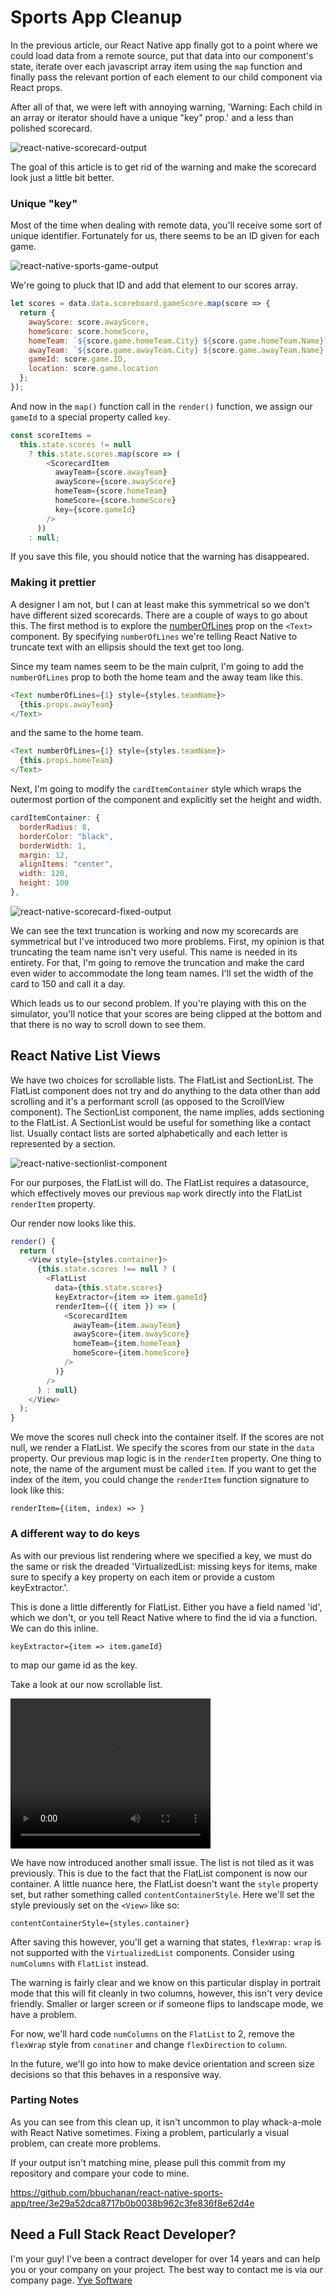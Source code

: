 # Sports App Cleanup

In the previous article, our React Native app finally got to a point where we could load data from a remote source, put that data into our component's state, iterate over each javascript array item using the `map` function and finally pass the relevant portion of each element to our child component via React props.

After all of that, we were left with annoying warning, 'Warning: Each child in an array or iterator should have a unique "key" prop.' and a less than polished scorecard.

![react-native-scorecard-output](/images/react-native-scorecard-output.png)

The goal of this article is to get rid of the warning and make the scorecard look just a little bit better.

### Unique "key"

Most of the time when dealing with remote data, you'll receive some sort of unique identifier. Fortunately for us, there seems to be an ID given for each game.

![react-native-sports-game-output](/images/react-native-sports-game-output.png)

We're going to pluck that ID and add that element to our scores array.

```javascript
let scores = data.data.scoreboard.gameScore.map(score => {
  return {
    awayScore: score.awayScore,
    homeScore: score.homeScore,
    homeTeam: `${score.game.homeTeam.City} ${score.game.homeTeam.Name}`,
    awayTeam: `${score.game.awayTeam.City} ${score.game.awayTeam.Name}`,
    gameId: score.game.ID,
    location: score.game.location
  };
});
```

And now in the `map()` function call in the `render()` function, we assign our `gameId` to a special property called `key`.

```javascript
const scoreItems =
  this.state.scores != null
    ? this.state.scores.map(score => (
        <ScorecardItem
          awayTeam={score.awayTeam}
          awayScore={score.awayScore}
          homeTeam={score.homeTeam}
          homeScore={score.homeScore}
          key={score.gameId}
        />
      ))
    : null;
```

If you save this file, you should notice that the warning has disappeared.

### Making it prettier

A designer I am not, but I can at least make this symmetrical so we don't have different sized scorecards. There are a couple of ways to go about this. The first method is to explore the <a href="https://facebook.github.io/react-native/docs/text.html#numberoflines" target="_blank">numberOfLines</a> prop on the `<Text>` component. By specifying `numberOfLines` we're telling React Native to truncate text with an ellipsis should the text get too long.

Since my team names seem to be the main culprit, I'm going to add the `numberOfLines` prop to both the home team and the away team like this.

```javascript
<Text numberOfLines={1} style={styles.teamName}>
  {this.props.awayTeam}
</Text>
```

and the same to the home team.

```javascript
<Text numberOfLines={1} style={styles.teamName}>
  {this.props.homeTeam}
</Text>
```

Next, I'm going to modify the `cardItemContainer` style which wraps the outermost portion of the component and explicitly set the height and width.

```javascript
cardItemContainer: {
  borderRadius: 8,
  borderColor: "black",
  borderWidth: 1,
  margin: 12,
  alignItems: "center",
  width: 120,
  height: 100
},
```

![react-native-scorecard-fixed-output](/images/react-native-scorecard-fixed-output.png)

We can see the text truncation is working and now my scorecards are symmetrical but I've introduced two more problems. First, my opinion is that truncating the team name isn't very useful. This name is needed in its entirety. For that, I'm going to remove the truncation and make the card even wider to accommodate the long team names. I'll set the width of the card to 150 and call it a day.

Which leads us to our second problem. If you're playing with this on the simulator, you'll notice that your scores are being clipped at the bottom and that there is no way to scroll down to see them.

## React Native List Views

We have two choices for scrollable lists. The FlatList and SectionList. The FlatList component does not try and do anything to the data other than add scrolling and it's a performant scroll (as opposed to the ScrollView component). The SectionList component, the name implies, adds sectioning to the FlatList. A SectionList would be useful for something like a contact list. Usually contact lists are sorted alphabetically and each letter is represented by a section.

![react-native-sectionlist-component](/images/react-native-sectionlist-component.png)

For our purposes, the FlatList will do. The FlatList requires a datasource, which effectively moves our previous `map` work directly into the FlatList `renderItem` property.

Our render now looks like this.

```javascript
render() {
  return (
    <View style={styles.container}>
      {this.state.scores !== null ? (
        <FlatList
          data={this.state.scores}
          keyExtractor={item => item.gameId}
          renderItem={({ item }) => (
            <ScorecardItem
              awayTeam={item.awayTeam}
              awayScore={item.awayScore}
              homeTeam={item.homeTeam}
              homeScore={item.homeScore}
            />
          )}
        />
      ) : null}
    </View>
  );
}
```

We move the scores null check into the container itself. If the scores are not null, we render a FlatList. We specify the scores from our state in the `data` property. Our previous map logic is in the `renderItem` property. One thing to note, the name of the argument must be called `item`. If you want to get the index of the item, you could change the `renderItem` function signature to look like this:

`renderItem={(item, index) => }`

### A different way to do keys

As with our previous list rendering where we specified a key, we must do the same or risk the dreaded 'VirtualizedList: missing keys for items, make sure to specify a key property on each item or provide a custom keyExtractor.'.

This is done a little differently for FlatList. Either you have a field named 'id', which we don't, or you tell React Native where to find the id via a function. We can do this inline.

`keyExtractor={item => item.gameId}`

to map our game id as the key.

Take a look at our now scrollable list.

<video width="320" height="240" controls>
  <source src="videos/react-native-flatlist.mp4" type="video/mp4">
Your browser does not support the video tag.
</video>

We have now introduced another small issue. The list is not tiled as it was previously. This is due to the fact that the FlatList component is now our container. A little nuance here, the FlatList doesn't want the `style` property set, but rather something called `contentContainerStyle`. Here we'll set the style previously set on the `<View>` like so:

`contentContainerStyle={styles.container}`

After saving this however, you'll get a warning that states, `flexWrap:` `wrap` is not supported with the `VirtualizedList` components. Consider using `numColumns` with `FlatList` instead.

The warning is fairly clear and we know on this particular display in portrait mode that this will fit cleanly in two columns, however, this isn't very device friendly. Smaller or larger screen or if someone flips to landscape mode, we have a problem.

For now, we'll hard code `numColumns` on the `FlatList` to 2, remove the `flexWrap` style from `conatiner` and change `flexDirection` to `column`.

In the future, we'll go into how to make device orientation and screen size decisions so that this behaves in a responsive way.

### Parting Notes

As you can see from this clean up, it isn't uncommon to play whack-a-mole with React Native sometimes. Fixing a problem, particularly a visual problem, can create more problems.

If your output isn't matching mine, please pull this commit from my repository and compare your code to mine.

https://github.com/bbuchanan/react-native-sports-app/tree/3e29a52dca8717b0b0038b962c3fe836f8e62d4e

## Need a Full Stack React Developer?

I'm your guy! I've been a contract developer for over 14 years and can help you or your company on your project. The best way to contact me is via our company page. [Yye Software](https://www.yyesoftware.com)
